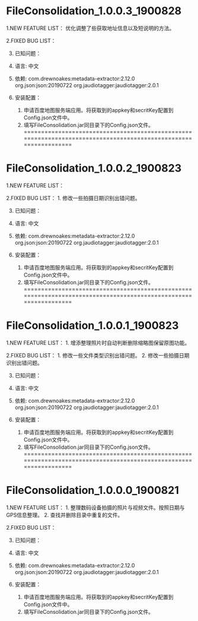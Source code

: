 # FileConsolidation_1.0.0.3_1900828
1.NEW FEATURE LIST：
    优化调整了些获取地址信息以及短说明的方法。

2.FIXED BUG LIST：

3. 已知问题：

2. 语言:
   中文

3. 依赖:
    com.drewnoakes:metadata-extractor:2.12.0
    org.json:json:20190722
    org.jaudiotagger:jaudiotagger:2.0.1

4. 安装配置：
   	1) 申请百度地图服务端应用。将获取到的appkey和secritKey配置到Config.json文件中。
   	2) 填写FileConsolidation.jar同目录下的Config.json文件。
================================================================================================================
# FileConsolidation_1.0.0.2_1900823
1.NEW FEATURE LIST：

2.FIXED BUG LIST：
    1. 修改一些拍摄日期识别出错问题。

3. 已知问题：

2. 语言:
   中文

3. 依赖:
    com.drewnoakes:metadata-extractor:2.12.0
    org.json:json:20190722
    org.jaudiotagger:jaudiotagger:2.0.1

4. 安装配置：
   	1) 申请百度地图服务端应用。将获取到的appkey和secritKey配置到Config.json文件中。
   	2) 填写FileConsolidation.jar同目录下的Config.json文件。
================================================================================================================
# FileConsolidation_1.0.0.1_1900823
1.NEW FEATURE LIST：
    1. 增添整理照片时自动判断删除缩略图保留原图功能。

2.FIXED BUG LIST：
    1. 修改一些文件类型识别出错问题。
    2. 修改一些拍摄日期识别出错问题。

3. 已知问题：

2. 语言:
   中文

3. 依赖:
    com.drewnoakes:metadata-extractor:2.12.0
    org.json:json:20190722
    org.jaudiotagger:jaudiotagger:2.0.1

4. 安装配置：
   	1) 申请百度地图服务端应用。将获取到的appkey和secritKey配置到Config.json文件中。
   	2) 填写FileConsolidation.jar同目录下的Config.json文件。
================================================================================================================
# FileConsolidation_1.0.0.0_1900821
1.NEW FEATURE LIST：
    1. 整理数码设备拍摄的照片与视频文件。按照日期与GPS信息整理。
    2. 查找并删除目录中重复的文件。

2.FIXED BUG LIST：

3. 已知问题：

2. 语言:
   中文

3. 依赖:
    com.drewnoakes:metadata-extractor:2.12.0
    org.json:json:20190722
    org.jaudiotagger:jaudiotagger:2.0.1

4. 安装配置：
   	1) 申请百度地图服务端应用。将获取到的appkey和secritKey配置到Config.json文件中。
   	2) 填写FileConsolidation.jar同目录下的Config.json文件。

